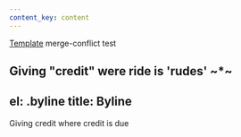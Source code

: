 ```yaml
---
content_key: content
---
```

[Template](../../patterns/03-templates-00-page/03-templates-00-page.html) merge-conflict test

Giving \"credit"
were ride is 'rudes'
~*~
---
el: .byline
title: Byline
---
Giving credit where credit is due
